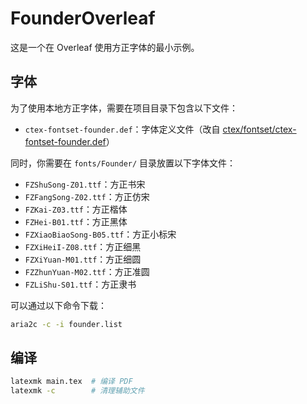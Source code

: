# FounderOverleaf

这是一个在 Overleaf 使用方正字体的最小示例。

## 字体

为了使用本地方正字体，需要在项目目录下包含以下文件：

- `ctex-fontset-founder.def`：字体定义文件（改自 [ctex/fontset/ctex-fontset-founder.def](https://www.tug.org/texlive/Contents/live/texmf-dist/tex/latex/ctex/fontset/ctex-fontset-founder.def)）

同时，你需要在 `fonts/Founder/` 目录放置以下字体文件：

- `FZShuSong-Z01.ttf`：方正书宋
- `FZFangSong-Z02.ttf`：方正仿宋
- `FZKai-Z03.ttf`：方正楷体
- `FZHei-B01.ttf`：方正黑体
- `FZXiaoBiaoSong-B05.ttf`：方正小标宋
- `FZXiHeiI-Z08.ttf`：方正细黑
- `FZXiYuan-M01.ttf`：方正细圆
- `FZZhunYuan-M02.ttf`：方正准圆
- `FZLiShu-S01.ttf`：方正隶书

可以通过以下命令下载：

```sh
aria2c -c -i founder.list
```

## 编译

```sh
latexmk main.tex  # 编译 PDF
latexmk -c        # 清理辅助文件
```
